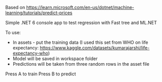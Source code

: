 Based on https://learn.microsoft.com/en-us/dotnet/machine-learning/tutorials/predict-prices

Simple .NET 6 console app to test regression with Fast tree and ML.NET

To use:
* In assets - put the training data (I used this set from WHO on life expectancy: https://www.kaggle.com/datasets/kumarajarshi/life-expectancy-who)
* Model will be saved in workspace folder
* Predictions will be taken from three random rows in the asset file

Press A to train
Press B to predict